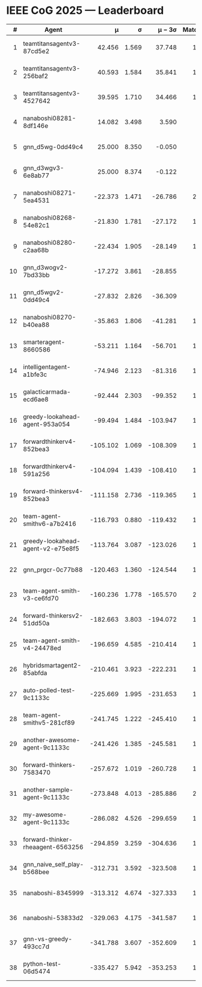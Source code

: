 # IEEE CoG 2025 — Leaderboard

| # | Agent | μ | σ | μ − 3σ | Matches | Updated |
|---:|---|---:|---:|---:|---:|---|
| 1 | teamtitansagentv3-87cd5e2 | 42.456 | 1.569 | 37.748 | 1780 | 2025-08-29 00:45 |
| 2 | teamtitansagentv3-256baf2 | 40.593 | 1.584 | 35.841 | 1820 | 2025-08-29 00:45 |
| 3 | teamtitansagentv3-4527642 | 39.595 | 1.710 | 34.466 | 1820 | 2025-08-29 00:45 |
| 4 | nanaboshi08281-8df146e | 14.082 | 3.498 | 3.590 | 50 | 2025-08-29 00:45 |
| 5 | gnn_d5wg-0dd49c4 | 25.000 | 8.350 | -0.050 | 40 | 2025-08-29 00:45 |
| 6 | gnn_d3wgv3-6e8ab77 | 25.000 | 8.374 | -0.122 | 98 | 2025-08-29 00:45 |
| 7 | nanaboshi08271-5ea4531 | -22.373 | 1.471 | -26.786 | 2180 | 2025-08-29 00:45 |
| 8 | nanaboshi08268-54e82c1 | -21.830 | 1.781 | -27.172 | 1560 | 2025-08-29 00:45 |
| 9 | nanaboshi08280-c2aa68b | -22.434 | 1.905 | -28.149 | 1660 | 2025-08-29 00:45 |
| 10 | gnn_d3wogv2-7bd33bb | -17.272 | 3.861 | -28.855 | 88 | 2025-08-29 00:45 |
| 11 | gnn_d5wgv2-0dd49c4 | -27.832 | 2.826 | -36.309 | 100 | 2025-08-29 00:45 |
| 12 | nanaboshi08270-b40ea88 | -35.863 | 1.806 | -41.281 | 1840 | 2025-08-29 00:45 |
| 13 | smarteragent-8660586 | -53.211 | 1.164 | -56.701 | 1488 | 2025-08-29 00:45 |
| 14 | intelligentagent-a1bfe3c | -74.946 | 2.123 | -81.316 | 1653 | 2025-08-29 00:45 |
| 15 | galacticarmada-ecd6ae8 | -92.444 | 2.303 | -99.352 | 1640 | 2025-08-29 00:45 |
| 16 | greedy-lookahead-agent-953a054 | -99.494 | 1.484 | -103.947 | 1698 | 2025-08-29 00:45 |
| 17 | forwardthinkerv4-852bea3 | -105.102 | 1.069 | -108.309 | 1440 | 2025-08-29 00:45 |
| 18 | forwardthinkerv4-591a256 | -104.094 | 1.439 | -108.410 | 1579 | 2025-08-29 00:45 |
| 19 | forward-thinkersv4-852bea3 | -111.158 | 2.736 | -119.365 | 1399 | 2025-08-29 00:45 |
| 20 | team-agent-smithv6-a7b2416 | -116.793 | 0.880 | -119.432 | 1800 | 2025-08-29 00:45 |
| 21 | greedy-lookahead-agent-v2-e75e8f5 | -113.764 | 3.087 | -123.026 | 1710 | 2025-08-29 00:45 |
| 22 | gnn_prgcr-0c77b88 | -120.463 | 1.360 | -124.544 | 1670 | 2025-08-29 00:45 |
| 23 | team-agent-smith-v3-ce6fd70 | -160.236 | 1.778 | -165.570 | 2078 | 2025-08-29 00:45 |
| 24 | forward-thinkersv2-51dd50a | -182.663 | 3.803 | -194.072 | 1690 | 2025-08-29 00:45 |
| 25 | team-agent-smith-v4-24478ed | -196.659 | 4.585 | -210.414 | 1718 | 2025-08-29 00:45 |
| 26 | hybridsmartagent2-85abfda | -210.461 | 3.923 | -222.231 | 1615 | 2025-08-29 00:45 |
| 27 | auto-polled-test-9c1133c | -225.669 | 1.995 | -231.653 | 1740 | 2025-08-29 00:45 |
| 28 | team-agent-smithv5-281cf89 | -241.745 | 1.222 | -245.410 | 1760 | 2025-08-29 00:45 |
| 29 | another-awesome-agent-9c1133c | -241.426 | 1.385 | -245.581 | 1660 | 2025-08-29 00:45 |
| 30 | forward-thinkers-7583470 | -257.672 | 1.019 | -260.728 | 1680 | 2025-08-29 00:45 |
| 31 | another-sample-agent-9c1133c | -273.848 | 4.013 | -285.886 | 2040 | 2025-08-29 00:45 |
| 32 | my-awesome-agent-9c1133c | -286.082 | 4.526 | -299.659 | 1780 | 2025-08-29 00:45 |
| 33 | forward-thinker-rheaagent-6563256 | -294.859 | 3.259 | -304.636 | 1710 | 2025-08-29 00:45 |
| 34 | gnn_naive_self_play-b568bee | -312.731 | 3.592 | -323.508 | 1420 | 2025-08-29 00:45 |
| 35 | nanaboshi-8345999 | -313.312 | 4.674 | -327.333 | 1360 | 2025-08-29 00:45 |
| 36 | nanaboshi-53833d2 | -329.063 | 4.175 | -341.587 | 1460 | 2025-08-29 00:45 |
| 37 | gnn-vs-greedy-493cc7d | -341.788 | 3.607 | -352.609 | 1320 | 2025-08-29 00:45 |
| 38 | python-test-06d5474 | -335.427 | 5.942 | -353.253 | 1730 | 2025-08-29 00:45 |
